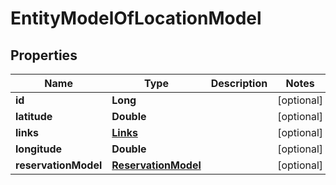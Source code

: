

# EntityModelOfLocationModel

## Properties

Name | Type | Description | Notes
------------ | ------------- | ------------- | -------------
**id** | **Long** |  |  [optional]
**latitude** | **Double** |  |  [optional]
**links** | [**Links**](Links.md) |  |  [optional]
**longitude** | **Double** |  |  [optional]
**reservationModel** | [**ReservationModel**](ReservationModel.md) |  |  [optional]



